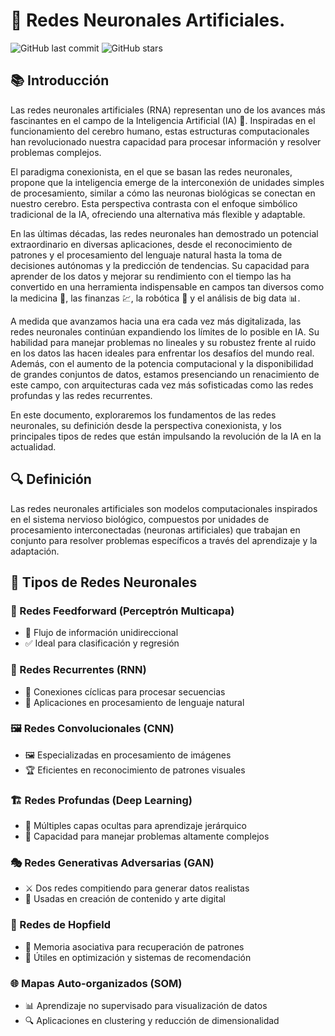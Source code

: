 # 🧠 Redes Neuronales Artificiales.

![GitHub last commit](https://img.shields.io/github/last-commit/tuusuario/turepositorio)
![GitHub stars](https://img.shields.io/github/stars/tuusuario/turepositorio?style=social)

## 📚 Introducción
Las redes neuronales artificiales (RNA) representan uno de los avances más fascinantes en el campo de la Inteligencia Artificial (IA) 🚀. Inspiradas en el funcionamiento del cerebro humano, estas estructuras computacionales han revolucionado nuestra capacidad para procesar información y resolver problemas complejos.

El paradigma conexionista, en el que se basan las redes neuronales, propone que la inteligencia emerge de la interconexión de unidades simples de procesamiento, similar a cómo las neuronas biológicas se conectan en nuestro cerebro. Esta perspectiva contrasta con el enfoque simbólico tradicional de la IA, ofreciendo una alternativa más flexible y adaptable.

En las últimas décadas, las redes neuronales han demostrado un potencial extraordinario en diversas aplicaciones, desde el reconocimiento de patrones y el procesamiento del lenguaje natural hasta la toma de decisiones autónomas y la predicción de tendencias. Su capacidad para aprender de los datos y mejorar su rendimiento con el tiempo las ha convertido en una herramienta indispensable en campos tan diversos como la medicina 🏥, las finanzas 💹, la robótica 🤖 y el análisis de big data 📊.

A medida que avanzamos hacia una era cada vez más digitalizada, las redes neuronales continúan expandiendo los límites de lo posible en IA. Su habilidad para manejar problemas no lineales y su robustez frente al ruido en los datos las hacen ideales para enfrentar los desafíos del mundo real. Además, con el aumento de la potencia computacional y la disponibilidad de grandes conjuntos de datos, estamos presenciando un renacimiento de este campo, con arquitecturas cada vez más sofisticadas como las redes profundas y las redes recurrentes.

En este documento, exploraremos los fundamentos de las redes neuronales, su definición desde la perspectiva conexionista, y los principales tipos de redes que están impulsando la revolución de la IA en la actualidad.

## 🔍 Definición
Las redes neuronales artificiales son modelos computacionales inspirados en el sistema nervioso biológico, compuestos por unidades de procesamiento interconectadas (neuronas artificiales) que trabajan en conjunto para resolver problemas específicos a través del aprendizaje y la adaptación.

## 🌟 Tipos de Redes Neuronales

### 🔄 Redes Feedforward (Perceptrón Multicapa)
- 📡 Flujo de información unidireccional
- ✅ Ideal para clasificación y regresión

### 🔁 Redes Recurrentes (RNN)
- 🔄 Conexiones cíclicas para procesar secuencias
- 📜 Aplicaciones en procesamiento de lenguaje natural

### 🖼️ Redes Convolucionales (CNN)
- 🖼️ Especializadas en procesamiento de imágenes
- 🏆 Eficientes en reconocimiento de patrones visuales

### 🏗️ Redes Profundas (Deep Learning)
- 🔬 Múltiples capas ocultas para aprendizaje jerárquico
- 🧠 Capacidad para manejar problemas altamente complejos

### 🎭 Redes Generativas Adversarias (GAN)
- ⚔️ Dos redes compitiendo para generar datos realistas
- 🎨 Usadas en creación de contenido y arte digital

### 🧩 Redes de Hopfield
- 🧠 Memoria asociativa para recuperación de patrones
- 📌 Útiles en optimización y sistemas de recomendación

### 🌐 Mapas Auto-organizados (SOM)
- 📊 Aprendizaje no supervisado para visualización de datos
- 🔍 Aplicaciones en clustering y reducción de dimensionalidad
